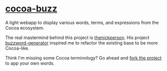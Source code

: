 [cocoa-buzz](http://piperchester.com/cocoa-buzz)
==========

A light webapp to display various words, terms, and expressions from the Cocoa ecosystem.

The real mastermind behind this project is [thenickperson](http://github.com/thenickperson). His project [buzzword-generator](http://thenickperson.com/buzzword-generator) inspired me to refactor the existing base to be more Cocoa-like. 

Think I'm missing some Cocoa terminology? Go ahead and [fork the project](http://github.com/piperchester/cocoa-buzz/fork) to app your own words.
